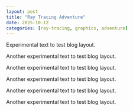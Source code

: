 ```yaml
---
layout: post
title: "Ray Tracing Adventure"
date: 2025-10-12
categories: [ray-tracing, graphics, adventure]
---
```

Experimental text to test blog layout.

Another experimental text to test blog layout.

Another experimental text to test blog layout.

Another experimental text to test blog layout.

Another experimental text to test blog layout.

Another experimental text to test blog layout.